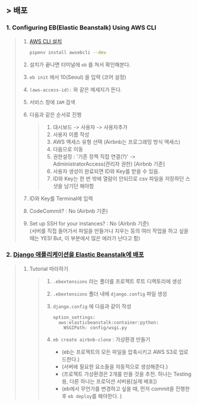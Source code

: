 ## > 배포

### 1. Configuring EB(Elastic Beanstalk) Using AWS CLI

> 1. [AWS CLI 설치](https://docs.aws.amazon.com/ko_kr/elasticbeanstalk/latest/dg/eb-cli3-install-windows.html)
>
>    ```bash
>    pipenv install awsebcli --dev
>    ```
>
> 2. 설치가 끝나면 터미널에 `eb` 를 쳐서 확인해본다.
>
> 3. `eb init` 에서 10(Seoul) 을 입력 (코어 설정)
>
> 4. `(aws-access-id):` 와 같은 메세지가 뜬다.
>
> 5. 서비스 창에 `IAM` 검색
>
> 6. 다음과 같은 순서로 진행
>
>    > 1. 대시보드 -> 사용자 -> 사용자추가
>    > 2. 사용자 이름 작성
>    > 3. AWS 액세스 유형 선택 (Airbnb는 프로그래밍 방식 액세스)
>    > 4. 다음으로 이동
>    > 5. 권한설정 : '기존 정책 직접 연결(?)' -> AdministratorAccess(관리자 권한) [Airbnb 기준]
>    > 6. 사용자 생성이 완료되면 ID와 Key를 받을 수 있음.
>    > 7. ID와 Key는 한 번 밖에 열람이 안되므로 csv 파일을 저장하던 스샷을 남기던 해야함
>
> 7. ID와 Key를 Terminal에 입력
>
> 8. CodeCommit? : No (Airbnb 기준)
>
> 9. Set up SSH for your instances? : No (Airbnb 기준)  
>    (서버를 직접 들어가서 파일을 만들거나 지우는 등의 여러 작업을 하고 싶을 때는 YES! But, 이 부분에서 많은 에러가 난다고 함)



### 2. [Django 애플리케이션을 Elastic Beanstalk에 배포](https://docs.aws.amazon.com/ko_kr/elasticbeanstalk/latest/dg/create-deploy-python-django.html)

> 1. Tutorial 따라하기
>
>    > 1. `.ebextensions` 라는 폴더를 프로젝트 루트 디렉토리에 생성
>    >
>    > 2. `.ebextensions` 폴더 내에 `django.config` 파일 생성
>    >
>    > 3. `django.config` 에 다음과 같이 작성
>    >
>    >    ```
>    >    option_settings:
>    >      aws:elasticbeanstalk:container:python:
>    >        WSGIPath: config/wsgi.py
>    >    ```
>    >
>    > 4. ``eb create airbnb-clone`` : 가상환경 만들기  
>    >
>    >    - (eb는 프로젝트의 모든 파일을 압축시키고 AWS S3로 업로드한다.)  
>    >    - (서버에 필요한 요소들을 자동적으로 생성해준다.)
>    >    - (프로젝트 가상환경은 2개를 만들 것을 추천. 하나는 Testing용, 다른 하나는 프로덕션 서버용[실제 배포])
>    >    - (eb에서 무언가를 변경하고 싶을 때, 먼저 commit을 진행한 후 `eb deploy`를 해야한다. )